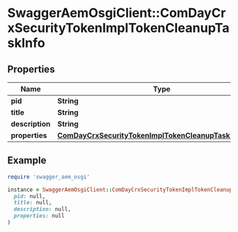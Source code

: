 # SwaggerAemOsgiClient::ComDayCrxSecurityTokenImplTokenCleanupTaskInfo

## Properties

| Name | Type | Description | Notes |
| ---- | ---- | ----------- | ----- |
| **pid** | **String** |  | [optional] |
| **title** | **String** |  | [optional] |
| **description** | **String** |  | [optional] |
| **properties** | [**ComDayCrxSecurityTokenImplTokenCleanupTaskProperties**](ComDayCrxSecurityTokenImplTokenCleanupTaskProperties.md) |  | [optional] |

## Example

```ruby
require 'swagger_aem_osgi'

instance = SwaggerAemOsgiClient::ComDayCrxSecurityTokenImplTokenCleanupTaskInfo.new(
  pid: null,
  title: null,
  description: null,
  properties: null
)
```

